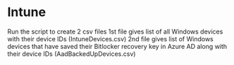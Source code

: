 # Intune
Run the script to create 2 csv files
1st file gives list of all Windows devices with their device IDs (IntuneDevices.csv)
2nd file gives list of Windows devices that have saved their Bitlocker recovery key in Azure AD along with their device IDs (AadBackedUpDevices.csv)
